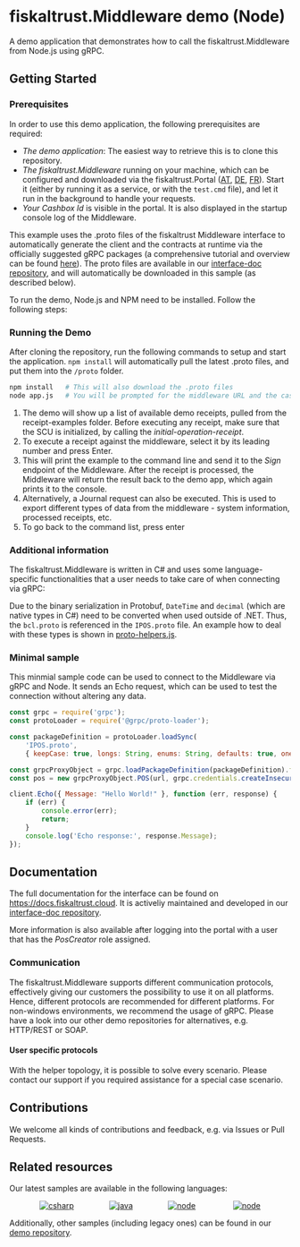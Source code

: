 # fiskaltrust.Middleware demo (Node)
A demo application that demonstrates how to call the fiskaltrust.Middleware from Node.js using gRPC.

## Getting Started

### Prerequisites
In order to use this demo application, the following prerequisites are required:
- *The demo application*: The easiest way to retrieve this is to clone this repository.
- *The fiskaltrust.Middleware* running on your machine, which can be configured and downloaded via the fiskaltrust.Portal ([AT](https://portal.fiskaltrust.at), [DE](https://portal.fiskaltrust.de), [FR](https://portal.fiskaltrust.fr)). Start it (either by running it as a service, or with the `test.cmd` file), and let it run in the background to handle your requests.
- *Your Cashbox Id* is visible in the portal. It is also displayed in the startup console log of the Middleware. 

This example uses the .proto files of the fiskaltrust Middleware interface to automatically generate the client and the contracts at runtime via the officially suggested gRPC packages (a comprehensive tutorial and overview can be found [here](https://grpc.io/docs/tutorials/basic/node/)). The proto files are available in our [interface-doc repository](https://github.com/fiskaltrust/interface-doc/tree/master/dist/protos), and will automatically be downloaded in this sample (as described below).

To run the demo, Node.js and NPM need to be installed. Follow the following steps:

### Running the Demo
After cloning the repository, run the following commands to setup and start the application. `npm install` will automatically pull the latest .proto files, and put them into the `/proto` folder.

```sh
npm install   # This will also download the .proto files
node app.js   # You will be prompted for the middleware URL and the cashbox ID
```

1. The demo will show up a list of available demo receipts, pulled from the receipt-examples folder. Before executing any receipt, make sure that the SCU is initialized, by calling the *initial-operation-receipt*. 
2. To execute a receipt against the middleware, select it by its leading number and press Enter.
3. This will print the example to the command line and send it to the _Sign_ endpoint of the Middleware. After the receipt is processed, the Middleware will return the result back to the demo app, which again prints it to the console. 
4. Alternatively, a Journal request can also be executed. This is used to export different types of data from the middleware - system information, processed receipts, etc.
5. To go back to the command list, press enter

### Additional information
The fiskaltrust.Middleware is written in C# and uses some language-specific functionalities that a user needs to take care of when connecting via gRPC:

Due to the binary serialization in Protobuf, `DateTime` and `decimal` (which are native types in C#) need to be converted when used outside of .NET. Thus, the `bcl.proto` is referenced in the `IPOS.proto` file. An example how to deal with these types is shown in [proto-helpers.js](src/helpers/proto-helpers.js).

### Minimal sample
This minmial sample code can be used to connect to the Middleware via gRPC and Node. It sends an Echo request, which can be used to test the connection without altering any data.

```js
const grpc = require('grpc');
const protoLoader = require('@grpc/proto-loader');

const packageDefinition = protoLoader.loadSync(
    'IPOS.proto',
    { keepCase: true, longs: String, enums: String, defaults: true, oneofs: true});

const grpcProxyObject = grpc.loadPackageDefinition(packageDefinition).fiskaltrust.ifPOS.v1;
const pos = new grpcProxyObject.POS(url, grpc.credentials.createInsecure());

client.Echo({ Message: "Hello World!" }, function (err, response) {
    if (err) {
        console.error(err);
        return;
    }
    console.log('Echo response:', response.Message);
});
```

## Documentation
The full documentation for the interface can be found on https://docs.fiskaltrust.cloud. It is activeliy maintained and developed in our [interface-doc repository](https://github.com/fiskaltrust/interface-doc). 

More information is also available after logging into the portal with a user that has the _PosCreator_ role assigned.

### Communication
The fiskaltrust.Middleware supports different communication protocols, effectively giving our customers the possibility to use it on all platforms. Hence, different protocols are recommended for different platforms. For non-windows environments, we recommend the usage of gRPC. Please have a look into our other demo repositories for alternatives, e.g. HTTP/REST or SOAP.

#### User specific protocols
With the helper topology, it is possible to solve every scenario. Please contact our support if you required assistance for a special case scenario.

## Contributions
We welcome all kinds of contributions and feedback, e.g. via Issues or Pull Requests. 

## Related resources
Our latest samples are available in the following languages:
<p align="center">
  <a href="https://github.com/fiskaltrust/middleware-demo-dotnet"><img src="https://upload.wikimedia.org/wikipedia/commons/thumb/7/7a/C_Sharp_logo.svg/100px-C_Sharp_logo.svg.png" alt="csharp"></a>&nbsp;&nbsp;&nbsp;&nbsp;&nbsp;&nbsp;&nbsp;&nbsp;&nbsp;&nbsp;&nbsp;&nbsp;&nbsp;&nbsp;&nbsp;
  <a href="https://github.com/fiskaltrust/middleware-demo-java"><img src="https://upload.wikimedia.org/wikiversity/de/thumb/b/b8/Java_cup.svg/100px-Java_cup.svg.png" alt="java"></a>&nbsp;&nbsp;&nbsp;&nbsp;&nbsp;&nbsp;&nbsp;&nbsp;&nbsp;&nbsp;&nbsp;&nbsp;&nbsp;&nbsp;&nbsp;
  <a href="https://github.com/fiskaltrust/middleware-demo-node"><img src="https://upload.wikimedia.org/wikipedia/commons/thumb/d/d9/Node.js_logo.svg/100px-Node.js_logo.svg.png" alt="node"></a> &nbsp;&nbsp;&nbsp;&nbsp;&nbsp;&nbsp;&nbsp;&nbsp;&nbsp;&nbsp;&nbsp;&nbsp;&nbsp;&nbsp;&nbsp;
  <a href="https://github.com/fiskaltrust/middleware-demo-postman"><img src="https://avatars3.githubusercontent.com/u/10251060?s=100&v=4" alt="node"></a>
</p>


Additionally, other samples (including legacy ones) can be found in our [demo repository](https://github.com/fiskaltrust/demo).

